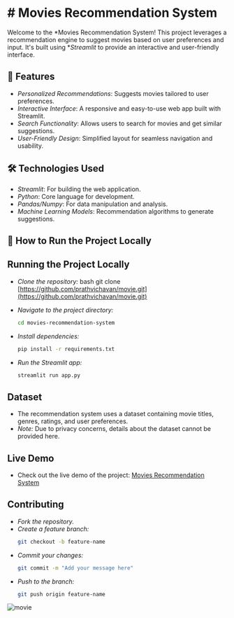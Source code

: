 # # Movies Recommendation System

Welcome to the *Movies Recommendation System! This project leverages a recommendation engine to suggest movies based on user preferences and input. It's built using **Streamlit* to provide an interactive and user-friendly interface.

## 🌟 Features

- *Personalized Recommendations*: Suggests movies tailored to user preferences.
- *Interactive Interface*: A responsive and easy-to-use web app built with Streamlit.
- *Search Functionality*: Allows users to search for movies and get similar suggestions.
- *User-Friendly Design*: Simplified layout for seamless navigation and usability.

## 🛠 Technologies Used

- *Streamlit*: For building the web application.
- *Python*: Core language for development.
- *Pandas/Numpy*: For data manipulation and analysis.
- *Machine Learning Models*: Recommendation algorithms to generate suggestions.

## 🚀 How to Run the Project Locally
## Running the Project Locally

* *Clone the repository:*
    bash
    git clone [https://github.com/prathvichavan/movie.git](https://github.com/prathvichavan/movie.git)
    
* *Navigate to the project directory:*
    ```bash
    cd movies-recommendation-system
    
* *Install dependencies:*
    ```bash
    pip install -r requirements.txt
    
* *Run the Streamlit app:*
    ```bash
    streamlit run app.py
    

## Dataset

* The recommendation system uses a dataset containing movie titles, genres, ratings, and user preferences.
* *Note:* Due to privacy concerns, details about the dataset cannot be provided here.

## Live Demo

* Check out the live demo of the project: [Movies Recommendation System](https://prathvi-movies-recommendation-system.streamlit.app/)

## Contributing

* *Fork the repository.*
* *Create a feature branch:*
    ```bash
    git checkout -b feature-name
    
* *Commit your changes:*
    ```bash
    git commit -m "Add your message here"
    
* *Push to the branch:*
    ```bash
    git push origin feature-name

    
![movie](https://github.com/user-attachments/assets/0b61eee8-6d8f-49d1-a7d7-a13ac0d7ccf7)

